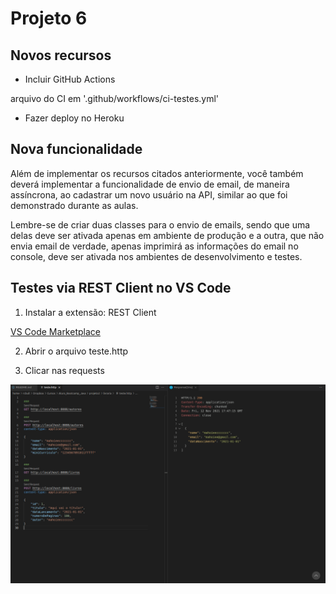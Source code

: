 
# Projeto 6

## Novos recursos

- Incluir GitHub Actions

arquivo do CI em '.github/workflows/ci-testes.yml'

- Fazer deploy no Heroku

## Nova funcionalidade

Além de implementar os recursos citados anteriormente, você também deverá implementar a funcionalidade de envio de email, de maneira assíncrona, ao cadastrar um novo usuário na API, similar ao que foi demonstrado durante as aulas.

Lembre-se de criar duas classes para o envio de emails, sendo que uma delas deve ser ativada apenas em ambiente de produção e a outra, que não envia email de verdade, apenas imprimirá as informações do email no console, deve ser ativada nos ambientes de desenvolvimento e testes.

## Testes via REST Client no VS Code

1. Instalar a extensão: REST Client

[VS Code Marketplace](https://marketplace.visualstudio.com/items?itemName=humao.rest-client)

2. Abrir o arquivo teste.http

3. Clicar nas requests

![requests](./restclient.png)
